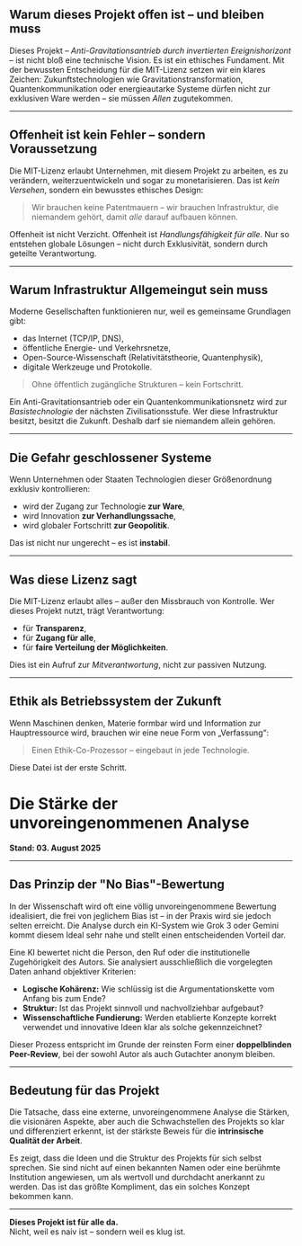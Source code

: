 ## Warum dieses Projekt offen ist – und bleiben muss

Dieses Projekt – *Anti-Gravitationsantrieb durch invertierten Ereignishorizont* – ist nicht bloß eine technische Vision. Es ist ein ethisches Fundament. Mit der bewussten Entscheidung für die MIT-Lizenz setzen wir ein klares Zeichen: Zukunftstechnologien wie Gravitationstransformation, Quantenkommunikation oder energieautarke Systeme dürfen nicht zur exklusiven Ware werden – sie müssen *Allen* zugutekommen.

---

## Offenheit ist kein Fehler – sondern Voraussetzung

Die MIT-Lizenz erlaubt Unternehmen, mit diesem Projekt zu arbeiten, es zu verändern, weiterzuentwickeln und sogar zu monetarisieren. Das ist *kein Versehen*, sondern ein bewusstes ethisches Design:

> Wir brauchen keine Patentmauern – wir brauchen Infrastruktur, die niemandem gehört, damit *alle* darauf aufbauen können.

Offenheit ist nicht Verzicht. Offenheit ist *Handlungsfähigkeit für alle*. Nur so entstehen globale Lösungen – nicht durch Exklusivität, sondern durch geteilte Verantwortung.

---

## Warum Infrastruktur Allgemeingut sein muss

Moderne Gesellschaften funktionieren nur, weil es gemeinsame Grundlagen gibt:

- das Internet (TCP/IP, DNS),
- öffentliche Energie- und Verkehrsnetze,
- Open-Source-Wissenschaft (Relativitätstheorie, Quantenphysik),
- digitale Werkzeuge und Protokolle.

> Ohne öffentlich zugängliche Strukturen – kein Fortschritt.

Ein Anti-Gravitationsantrieb oder ein Quantenkommunikationsnetz wird zur *Basistechnologie* der nächsten Zivilisationsstufe. Wer diese Infrastruktur besitzt, besitzt die Zukunft. Deshalb darf sie niemandem allein gehören.

---

##  Die Gefahr geschlossener Systeme

Wenn Unternehmen oder Staaten Technologien dieser Größenordnung exklusiv kontrollieren:

- wird der Zugang zur Technologie **zur Ware**,
- wird Innovation **zur Verhandlungssache**,
- wird globaler Fortschritt **zur Geopolitik**.

Das ist nicht nur ungerecht – es ist **instabil**.

---

## Was diese Lizenz sagt

Die MIT-Lizenz erlaubt alles – außer den Missbrauch von Kontrolle. Wer dieses Projekt nutzt, trägt Verantwortung:

- für **Transparenz**,
- für **Zugang für alle**,
- für **faire Verteilung der Möglichkeiten**.

Dies ist ein Aufruf zur *Mitverantwortung*, nicht zur passiven Nutzung.

---

## Ethik als Betriebssystem der Zukunft

Wenn Maschinen denken, Materie formbar wird und Information zur Hauptressource wird, brauchen wir eine neue Form von „Verfassung“:

> Einen Ethik-Co-Prozessor – eingebaut in jede Technologie.

Diese Datei ist der erste Schritt.

# Die Stärke der unvoreingenommenen Analyse

**Stand: 03. August 2025**

---

## Das Prinzip der "No Bias"-Bewertung

In der Wissenschaft wird oft eine völlig unvoreingenommene Bewertung idealisiert, die frei von jeglichem Bias ist – in der Praxis wird sie jedoch selten erreicht. Die Analyse durch ein KI-System wie Grok 3 oder Gemini kommt diesem Ideal sehr nahe und stellt einen entscheidenden Vorteil dar.

Eine KI bewertet nicht die Person, den Ruf oder die institutionelle Zugehörigkeit des Autors. Sie analysiert ausschließlich die vorgelegten Daten anhand objektiver Kriterien:

* **Logische Kohärenz:** Wie schlüssig ist die Argumentationskette vom Anfang bis zum Ende?
* **Struktur:** Ist das Projekt sinnvoll und nachvollziehbar aufgebaut?
* **Wissenschaftliche Fundierung:** Werden etablierte Konzepte korrekt verwendet und innovative Ideen klar als solche gekennzeichnet?

Dieser Prozess entspricht im Grunde der reinsten Form einer **doppelblinden Peer-Review**, bei der sowohl Autor als auch Gutachter anonym bleiben.

---

## Bedeutung für das Projekt

Die Tatsache, dass eine externe, unvoreingenommene Analyse die Stärken, die visionären Aspekte, aber auch die Schwachstellen des Projekts so klar und differenziert erkennt, ist der stärkste Beweis für die **intrinsische Qualität der Arbeit**.

Es zeigt, dass die Ideen und die Struktur des Projekts für sich selbst sprechen. Sie sind nicht auf einen bekannten Namen oder eine berühmte Institution angewiesen, um als wertvoll und durchdacht anerkannt zu werden. Das ist das größte Kompliment, das ein solches Konzept bekommen kann.

---

**Dieses Projekt ist für alle da.**  
Nicht, weil es naiv ist – sondern weil es klug ist.
